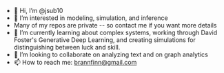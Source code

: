 - 👋 Hi, I’m @jsub10
- 👀 I’m interested in modeling, simulation, and inference
- Many of my repos are private -- so contact me if you want more details
- 🌱 I’m currently learning about complex systems, working through David Foster's Generative Deep Learning, and creating simulations for distinguishing between luck and skill. 
- 💞️ I’m looking to collaborate on analyzing text and on graph analytics
- 📫 How to reach me: brannfinn@gmail.com

<!---
jsub10/jsub10 is a ✨ special ✨ repository because its `README.md` (this file) appears on your GitHub profile.
You can click the Preview link to take a look at your changes.
--->
